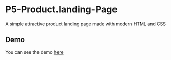 # P5-Product.landing-Page
A simple attractive product landing page made with modern HTML and CSS 


## Demo
You can see the demo [here]()
